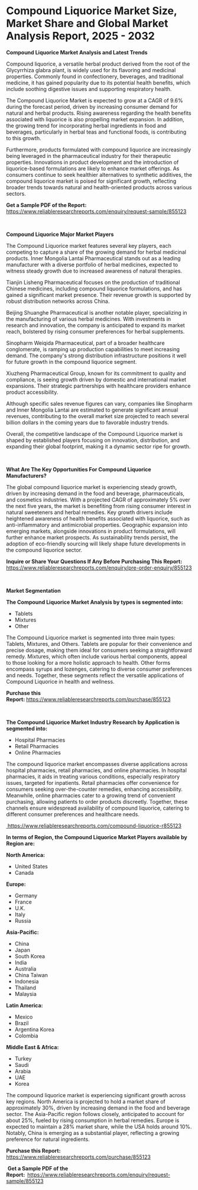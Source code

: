 <p><h1>Compound Liquorice Market Size, Market Share and Global Market Analysis Report, 2025 - 2032</h1></p><p><strong>Compound Liquorice Market Analysis and Latest Trends</strong></p>
<p><p>Compound liquorice, a versatile herbal product derived from the root of the Glycyrrhiza glabra plant, is widely used for its flavoring and medicinal properties. Commonly found in confectionery, beverages, and traditional medicine, it has gained popularity due to its potential health benefits, which include soothing digestive issues and supporting respiratory health. </p><p>The Compound Liquorice Market is expected to grow at a CAGR of 9.6% during the forecast period, driven by increasing consumer demand for natural and herbal products. Rising awareness regarding the health benefits associated with liquorice is also propelling market expansion. In addition, the growing trend for incorporating herbal ingredients in food and beverages, particularly in herbal teas and functional foods, is contributing to this growth.</p><p>Furthermore, products formulated with compound liquorice are increasingly being leveraged in the pharmaceutical industry for their therapeutic properties. Innovations in product development and the introduction of liquorice-based formulations are likely to enhance market offerings. As consumers continue to seek healthier alternatives to synthetic additives, the compound liquorice market is poised for significant growth, reflecting broader trends towards natural and health-oriented products across various sectors.</p></p>
<p><strong>Get a Sample PDF of the Report:&nbsp;</strong> <a href="https://www.reliableresearchreports.com/enquiry/request-sample/855123?utm_campaign=3071&utm_medium=2&utm_source=Github&utm_content=ia&utm_term=19042025&utm_id=compound-liquorice">https://www.reliableresearchreports.com/enquiry/request-sample/855123</a></p>
<p>&nbsp;</p>
<p><strong>Compound Liquorice Major Market Players</strong></p>
<p><p>The Compound Liquorice market features several key players, each competing to capture a share of the growing demand for herbal medicinal products. Inner Mongolia Lantai Pharmaceutical stands out as a leading manufacturer with a diverse portfolio of herbal medicines, expected to witness steady growth due to increased awareness of natural therapies.</p><p>Tianjin Lisheng Pharmaceutical focuses on the production of traditional Chinese medicines, including compound liquorice formulations, and has gained a significant market presence. Their revenue growth is supported by robust distribution networks across China.</p><p>Beijing Shuanghe Pharmaceutical is another notable player, specializing in the manufacturing of various herbal medicines. With investments in research and innovation, the company is anticipated to expand its market reach, bolstered by rising consumer preferences for herbal supplements.</p><p>Sinopharm Weiqida Pharmaceutical, part of a broader healthcare conglomerate, is ramping up production capabilities to meet increasing demand. The company's strong distribution infrastructure positions it well for future growth in the compound liquorice segment.</p><p>Xiuzheng Pharmaceutical Group, known for its commitment to quality and compliance, is seeing growth driven by domestic and international market expansions. Their strategic partnerships with healthcare providers enhance product accessibility.</p><p>Although specific sales revenue figures can vary, companies like Sinopharm and Inner Mongolia Lantai are estimated to generate significant annual revenues, contributing to the overall market size projected to reach several billion dollars in the coming years due to favorable industry trends.</p><p>Overall, the competitive landscape of the Compound Liquorice market is shaped by established players focusing on innovation, distribution, and expanding their global footprint, making it a dynamic sector ripe for growth.</p></p>
<p>&nbsp;</p>
<p><strong>What Are The Key Opportunities For Compound Liquorice Manufacturers?</strong></p>
<p><p>The global compound liquorice market is experiencing steady growth, driven by increasing demand in the food and beverage, pharmaceuticals, and cosmetics industries. With a projected CAGR of approximately 5% over the next five years, the market is benefiting from rising consumer interest in natural sweeteners and herbal remedies. Key growth drivers include heightened awareness of health benefits associated with liquorice, such as anti-inflammatory and antimicrobial properties. Geographic expansion into emerging markets, alongside innovations in product formulations, will further enhance market prospects. As sustainability trends persist, the adoption of eco-friendly sourcing will likely shape future developments in the compound liquorice sector.</p></p>
<p><strong>Inquire or Share Your Questions If Any Before Purchasing This Report:</strong> <a href="https://www.reliableresearchreports.com/enquiry/pre-order-enquiry/855123?utm_campaign=3071&utm_medium=2&utm_source=Github&utm_content=ia&utm_term=19042025&utm_id=compound-liquorice">https://www.reliableresearchreports.com/enquiry/pre-order-enquiry/855123</a></p>
<p>&nbsp;</p>
<p><strong>Market Segmentation</strong></p>
<p><strong>The Compound Liquorice Market Analysis by types is segmented into:</strong></p>
<p><ul><li>Tablets</li><li>Mixtures</li><li>Other</li></ul></p>
<p><p>The Compound Liquorice market is segmented into three main types: Tablets, Mixtures, and Others. Tablets are popular for their convenience and precise dosage, making them ideal for consumers seeking a straightforward remedy. Mixtures, which often include various herbal components, appeal to those looking for a more holistic approach to health. Other forms encompass syrups and lozenges, catering to diverse consumer preferences and needs. Together, these segments reflect the versatile applications of Compound Liquorice in health and wellness.</p></p>
<p><strong>Purchase this Report:&nbsp;</strong><a href="https://www.reliableresearchreports.com/purchase/855123?utm_campaign=3071&utm_medium=2&utm_source=Github&utm_content=ia&utm_term=19042025&utm_id=compound-liquorice">https://www.reliableresearchreports.com/purchase/855123</a></p>
<p>&nbsp;</p>
<p><strong>The Compound Liquorice Market Industry Research by Application is segmented into:</strong></p>
<p><ul><li>Hospital Pharmacies</li><li>Retail Pharmacies</li><li>Online Pharmacies</li></ul></p>
<p><p>The compound liquorice market encompasses diverse applications across hospital pharmacies, retail pharmacies, and online pharmacies. In hospital pharmacies, it aids in treating various conditions, especially respiratory issues, targeted for inpatients. Retail pharmacies offer convenience for consumers seeking over-the-counter remedies, enhancing accessibility. Meanwhile, online pharmacies cater to a growing trend of convenient purchasing, allowing patients to order products discreetly. Together, these channels ensure widespread availability of compound liquorice, catering to different consumer preferences and healthcare needs.</p></p>
<p><a href="https://www.reliableresearchreports.com/compound-liquorice-r855123?utm_campaign=3071&utm_medium=2&utm_source=Github&utm_content=ia&utm_term=19042025&utm_id=compound-liquorice">&nbsp;https://www.reliableresearchreports.com/compound-liquorice-r855123</a></p>
<p><strong>In terms of Region, the Compound Liquorice Market Players available by Region are:</strong></p>
<p>
    <p> <strong> North America: </strong>
        <ul>
            <li>United States</li>
            <li>Canada</li>
        </ul>
        </p> 
    <p> <strong> Europe: </strong>
        <ul>
            <li>Germany</li>
            <li>France</li>
            <li>U.K.</li>
            <li>Italy</li>
            <li>Russia</li>
        </ul>
        </p> 
    <p> <strong> Asia-Pacific: </strong>
        <ul>
            <li>China</li>
            <li>Japan</li>
            <li>South Korea</li>
            <li>India</li>
            <li>Australia</li>
            <li>China Taiwan</li>
            <li>Indonesia</li>
            <li>Thailand</li>
            <li>Malaysia</li>
        </ul>
        </p> 
    <p> <strong> Latin America: </strong>
        <ul>
            <li>Mexico</li>
            <li>Brazil</li>
            <li>Argentina Korea</li>
            <li>Colombia</li>
        </ul>
        </p> 
    <p> <strong> Middle East & Africa: </strong>
        <ul>
            <li>Turkey</li>
            <li>Saudi</li>
            <li>Arabia</li>
            <li>UAE</li>
            <li>Korea</li>
        </ul>
    </p>
    </p>
<p><p>The compound liquorice market is experiencing significant growth across key regions. North America is projected to hold a market share of approximately 30%, driven by increasing demand in the food and beverage sector. The Asia-Pacific region follows closely, anticipated to account for about 25%, fueled by rising consumption in herbal remedies. Europe is expected to maintain a 28% market share, while the USA holds around 10%. Notably, China is emerging as a substantial player, reflecting a growing preference for natural ingredients.</p></p>
<p><strong>Purchase this Report: </strong><a href="https://www.reliableresearchreports.com/purchase/855123?utm_campaign=3071&utm_medium=2&utm_source=Github&utm_content=ia&utm_term=19042025&utm_id=compound-liquorice">https://www.reliableresearchreports.com/purchase/855123</a></p>
<p>&nbsp;<strong>Get a Sample PDF of the Report:&nbsp;&nbsp;</strong><a href="https://www.reliableresearchreports.com/enquiry/request-sample/855123?utm_campaign=3071&utm_medium=2&utm_source=Github&utm_content=ia&utm_term=19042025&utm_id=compound-liquorice">https://www.reliableresearchreports.com/enquiry/request-sample/855123</a></p>
<p><strong></strong></p>
<p><p></p><p></p><p></p></p>